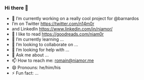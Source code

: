 ### Hi there 👋

- 🔭 I’m currently working on a really cool project for @barnardos
- I’m on Twitter https://twitter.com/n14m0r
- and LinkedIn https://www.linkedin.com/in/niamor/
- 📖 I like to read https://goodreads.com/niam0r
- 🌱 I’m currently learning ...
- 👯 I’m looking to collaborate on ...
- 🤔 I’m looking for help with ...
- 💬 Ask me about ...
- 📫 How to reach me: romain@niamor.me
- 😄 Pronouns: he/him/his
- ⚡ Fun fact: ...
